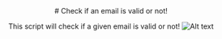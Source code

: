 <center>
# Check if an email is valid or not!

This script will check if a given email is valid or not!
![Alt text](https://snag.gy/Ypw42d.jpg)
</center>
